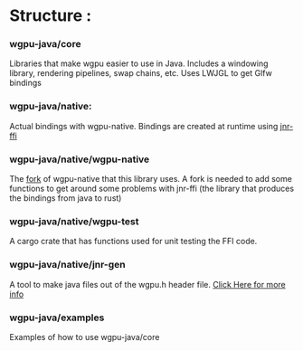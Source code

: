 # Structure :

### wgpu-java/core
Libraries that make wgpu easier to use in Java.
Includes a windowing library, rendering pipelines, swap chains, etc. Uses 
LWJGL to get Glfw bindings 

### wgpu-java/native: 
Actual bindings with wgpu-native. Bindings are created at 
runtime using [jnr-ffi](https://github.com/jnr/jnr-ffi)

### wgpu-java/native/wgpu-native
The [fork](https://github.com/DevOrc/wgpu-native/tree/jnr-compatible) of wgpu-native that this library uses.
A fork is needed to add some functions to get around some problems with jnr-ffi 
(the library that produces the bindings from java to rust)

### wgpu-java/native/wgpu-test
A cargo crate that has functions used for unit testing the FFI code.

### wgpu-java/native/jnr-gen
A tool to make java files out of the wgpu.h header file.
[Click Here for more info](https://github.com/DevOrc/wgpu-java/blob/master/native/jnrgen/README.md)

### wgpu-java/examples
Examples of how to use wgpu-java/core

